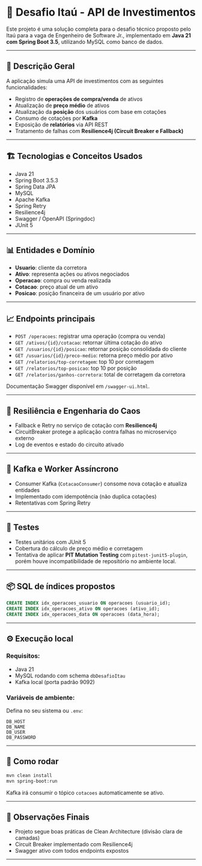 # 💼 Desafio Itaú - API de Investimentos

Este projeto é uma solução completa para o desafio técnico proposto pelo Itaú para a vaga de Engenheiro de Software Jr., implementado em **Java 21 com Spring Boot 3.5**, utilizando MySQL como banco de dados.

---

## 🧠 Descrição Geral

A aplicação simula uma API de investimentos com as seguintes funcionalidades:
- Registro de **operações de compra/venda** de ativos
- Atualização de **preço médio** de ativos
- Atualização da **posição** dos usuários com base em cotações
- Consumo de cotações por **Kafka**
- Exposição de **relatórios** via API REST
- Tratamento de falhas com **Resilience4j (Circuit Breaker e Fallback)**

---

## 🏗️ Tecnologias e Conceitos Usados

- Java 21
- Spring Boot 3.5.3
- Spring Data JPA
- MySQL
- Apache Kafka
- Spring Retry
- Resilience4j
- Swagger / OpenAPI (Springdoc)
- JUnit 5

---

## 📊 Entidades e Domínio

- **Usuario**: cliente da corretora
- **Ativo**: representa ações ou ativos negociados
- **Operacao**: compra ou venda realizada
- **Cotacao**: preço atual de um ativo
- **Posicao**: posição financeira de um usuário por ativo

---

## 📈 Endpoints principais

- `POST /operacoes`: registrar uma operação (compra ou venda)
- `GET /ativos/{id}/cotacao`: retornar última cotação do ativo
- `GET /usuarios/{id}/posicao`: retornar posição consolidada do cliente
- `GET /usuarios/{id}/preco-medio`: retorna preço médio por ativo
- `GET /relatorios/top-corretagem`: top 10 por corretagem
- `GET /relatorios/top-posicao`: top 10 por posição
- `GET /relatorios/ganhos-corretora`: total de corretagem da corretora

Documentação Swagger disponível em `/swagger-ui.html`.

---

## 🔐 Resiliência e Engenharia do Caos

- Fallback e Retry no serviço de cotação com **Resilience4j**
- CircuitBreaker protege a aplicação contra falhas no microserviço externo
- Log de eventos e estado do circuito ativado

---

## 🔁 Kafka e Worker Assíncrono

- Consumer Kafka (`CotacaoConsumer`) consome nova cotação e atualiza entidades
- Implementado com idempotência (não duplica cotações)
- Retentativas com Spring Retry

---

## 🧪 Testes

- Testes unitários com JUnit 5
- Cobertura do cálculo de preço médio e corretagem
- Tentativa de aplicar **PIT Mutation Testing** com `pitest-junit5-plugin`, porém houve incompatibilidade de repositório no ambiente local.

---

## 📦 SQL de índices propostos

```sql
CREATE INDEX idx_operacoes_usuario ON operacoes (usuario_id);
CREATE INDEX idx_operacoes_ativo ON operacoes (ativo_id);
CREATE INDEX idx_operacoes_data ON operacoes (data_hora);
```

---

## ⚙️ Execução local

### Requisitos:
- Java 21
- MySQL rodando com schema `dbDesafioItau`
- Kafka local (porta padrão 9092)

### Variáveis de ambiente:

Defina no seu sistema ou `.env`:
```
DB_HOST
DB_NAME
DB_USER
DB_PASSWORD
```

---

## 🚀 Como rodar

```bash
mvn clean install
mvn spring-boot:run
```

Kafka irá consumir o tópico `cotacoes` automaticamente se ativo.

---

## 🧠 Observações Finais

- Projeto segue boas práticas de Clean Architecture (divisão clara de camadas)
- Circuit Breaker implementado com Resilience4j
- Swagger ativo com todos endpoints expostos

---
